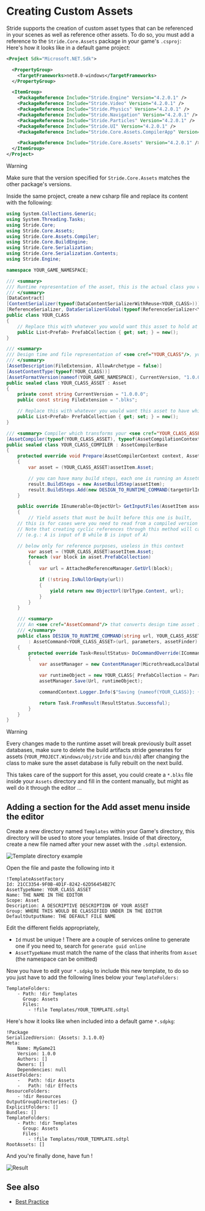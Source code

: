 # Creating Custom Assets

Stride supports the creation of custom asset types that can be referenced in your scenes as well as reference other assets.
To do so, you must add a reference to the `Stride.Core.Assets` package in your game's `.csproj`:
Here's how it looks like in a default game project:
```xml
<Project Sdk="Microsoft.NET.Sdk">

  <PropertyGroup>
    <TargetFrameworks>net8.0-windows</TargetFrameworks>
  </PropertyGroup>

  <ItemGroup>
    <PackageReference Include="Stride.Engine" Version="4.2.0.1" />
    <PackageReference Include="Stride.Video" Version="4.2.0.1" />
    <PackageReference Include="Stride.Physics" Version="4.2.0.1" />
    <PackageReference Include="Stride.Navigation" Version="4.2.0.1" />
    <PackageReference Include="Stride.Particles" Version="4.2.0.1" />
    <PackageReference Include="Stride.UI" Version="4.2.0.1" />
    <PackageReference Include="Stride.Core.Assets.CompilerApp" Version="4.2.0.1" IncludeAssets="build;buildTransitive" />

    <PackageReference Include="Stride.Core.Assets" Version="4.2.0.1" />
  </ItemGroup>
</Project>
```
>[!Warning]
> Make sure that the version specified for `Stride.Core.Assets` matches the other package's versions.

Inside the same project, create a new csharp file and replace its content with the following:
```cs
using System.Collections.Generic;
using System.Threading.Tasks;
using Stride.Core;
using Stride.Core.Assets;
using Stride.Core.Assets.Compiler;
using Stride.Core.BuildEngine;
using Stride.Core.Serialization;
using Stride.Core.Serialization.Contents;
using Stride.Engine;

namespace YOUR_GAME_NAMESPACE;

/// <summary>
/// Runtime representation of the asset, this is the actual class you would use in your scripts
/// </summary>
[DataContract]
[ContentSerializer(typeof(DataContentSerializerWithReuse<YOUR_CLASS>))]
[ReferenceSerializer, DataSerializerGlobal(typeof(ReferenceSerializer<YOUR_CLASS>), Profile = "Content")]
public class YOUR_CLASS
{
	// Replace this with whatever you would want this asset to hold at runtime
    public List<Prefab> PrefabCollection { get; set; } = new();
}

/// <summary>
/// Design time and file representation of <see cref="YOUR_CLASS"/>, you can add content here that won't be included in the build
/// </summary>
[AssetDescription(FileExtension, AllowArchetype = false)]
[AssetContentType(typeof(YOUR_CLASS))]
[AssetFormatVersion(nameof(YOUR_GAME_NAMESPACE), CurrentVersion, "1.0.0.0")]
public sealed class YOUR_CLASS_ASSET : Asset
{
    private const string CurrentVersion = "1.0.0.0";
    public const string FileExtension = ".blks";

	// Replace this with whatever you would want this asset to have while inside the gamestudio
    public List<Prefab> PrefabCollection { get; set; } = new();
}

/// <summary> Compiler which transforms your <see cref="YOUR_CLASS_ASSET"/> into <see cref="YOUR_CLASS"/> when building your game </summary>
[AssetCompiler(typeof(YOUR_CLASS_ASSET), typeof(AssetCompilationContext))]
public sealed class YOUR_CLASS_COMPILER : AssetCompilerBase
{
    protected override void Prepare(AssetCompilerContext context, AssetItem assetItem, string targetUrlInStorage, AssetCompilerResult result)
    {
        var asset = (YOUR_CLASS_ASSET)assetItem.Asset;

        // you can have many build steps, each one is running an AssetCommand
        result.BuildSteps = new AssetBuildStep(assetItem);
        result.BuildSteps.Add(new DESIGN_TO_RUNTIME_COMMAND(targetUrlInStorage, asset, assetItem.Package));
    }

    public override IEnumerable<ObjectUrl> GetInputFiles(AssetItem assetItem)
    {
        // Yield assets that must be built before this one is built,
	// this is for cases were you need to read from a compiled version of an asset to build this one.
	// Note that creating cyclic references through this method will cause a deadlock when building
	// (e.g.: A is input of B while B is input of A)

	// below only for reference purposes, useless in this context
        var asset = (YOUR_CLASS_ASSET)assetItem.Asset;
        foreach (var block in asset.PrefabCollection)
        {
            var url = AttachedReferenceManager.GetUrl(block);

            if (!string.IsNullOrEmpty(url))
            {
                yield return new ObjectUrl(UrlType.Content, url);
            }
        }
    }

    /// <summary>
    /// An <see cref="AssetCommand"/> that converts design time asset into runtime asset.
    /// </summary>
    public class DESIGN_TO_RUNTIME_COMMAND(string url, YOUR_CLASS_ASSET parameters, IAssetFinder assetFinder)
        : AssetCommand<YOUR_CLASS_ASSET>(url, parameters, assetFinder)
    {
        protected override Task<ResultStatus> DoCommandOverride(ICommandContext commandContext)
        {
            var assetManager = new ContentManager(MicrothreadLocalDatabases.ProviderService);

            var runtimeObject = new YOUR_CLASS{ PrefabCollection = Parameters.PrefabCollection };
            assetManager.Save(Url, runtimeObject);

            commandContext.Logger.Info($"Saving {nameof(YOUR_CLASS)}: {runtimeObject.PrefabCollection}");

            return Task.FromResult(ResultStatus.Successful);
        }
    }
}
```

>[!Warning]
> Every changes made to the runtime asset will break previously built asset databases, make sure to delete the build artifacts stride generates for assets (`YOUR_PROJECT.Windows/obj/stride` and `bin/db`) after changing the class to make sure the asset database is fully rebuilt on the next build.

This takes care of the support for this asset, you could create a `*.blks` file inside your `Assets` directory and fill in the content manually, but might as well do it through the editor ...

## Adding a section for the Add asset menu inside the editor

Create a new directory named `Templates` within your Game's directory, this directory will be used to store your templates.
Inside of that directory, create a new file named after your new asset with the `.sdtpl` extension.

![Template directory example](media/template-directory-example.png)

Open the file and paste the following into it
```
!TemplateAssetFactory
Id: 21CC3354-9F0B-4D1F-8242-62D56454B27C
AssetTypeName: YOUR_CLASS_ASSET
Name: THE NAME IN THE EDITOR
Scope: Asset
Description: A DESCRIPTIVE DESCRIPTION OF YOUR ASSET
Group: WHERE THIS WOULD BE CLASSIFIED UNDER IN THE EDITOR
DefaultOutputName: THE DEFAULT FILE NAME
```
Edit the different fields appropriately,
- `Id` must be unique ! There are a couple of services online to generate one if you need to, search for `generate guid online`
- `AssetTypeName` must match the name of the class that inherits from `Asset` (the namespace can be omitted)

Now you have to edit your `*.sdpkg` to include this new template, to do so you just have to add the following lines below your `TemplateFolders:`
```
TemplateFolders:
    - Path: !dir Templates
      Group: Assets
      Files:
        - !file Templates/YOUR_TEMPLATE.sdtpl
```
Here's how it looks like when included into a default game `*.sdpkg`:
```
!Package
SerializedVersion: {Assets: 3.1.0.0}
Meta:
    Name: MyGame21
    Version: 1.0.0
    Authors: []
    Owners: []
    Dependencies: null
AssetFolders:
    -   Path: !dir Assets
    -   Path: !dir Effects
ResourceFolders:
    - !dir Resources
OutputGroupDirectories: {}
ExplicitFolders: []
Bundles: []
TemplateFolders:
    - Path: !dir Templates
      Group: Assets
      Files:
        - !file Templates/YOUR_TEMPLATE.sdtpl
RootAssets: []
```

And you're finally done, have fun !

![Result](media/template-result.png)


## See also

* [Best Practice](best-practice.md)